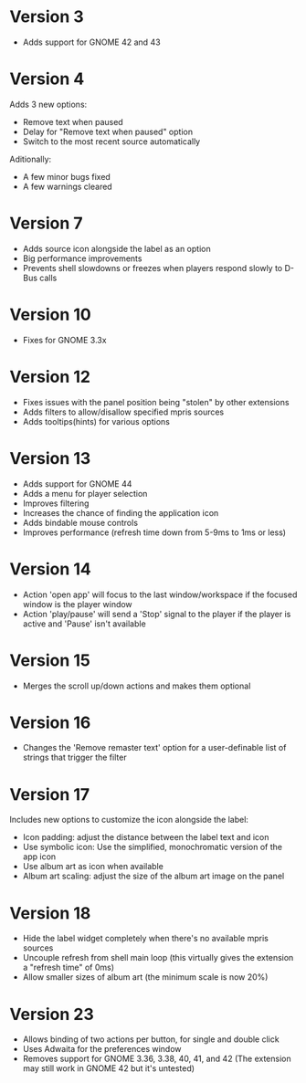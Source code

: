 # Version 3
- Adds support for GNOME 42 and 43

# Version 4
Adds 3 new options:
- Remove text when paused
- Delay for "Remove text when paused" option
- Switch to the most recent source automatically

Aditionally:
- A few minor bugs fixed
- A few warnings cleared

# Version 7
- Adds source icon alongside the label as an option
- Big performance improvements
- Prevents shell slowdowns or freezes when players respond slowly to D-Bus calls

# Version 10
- Fixes for GNOME 3.3x

# Version 12
- Fixes issues with the panel position being "stolen" by other extensions
- Adds filters to allow/disallow specified mpris sources
- Adds tooltips(hints) for various options

# Version 13
- Adds support for GNOME 44
- Adds a menu for player selection
- Improves filtering
- Increases the chance of finding the application icon
- Adds bindable mouse controls
- Improves performance (refresh time down from 5-9ms to 1ms or less)

# Version 14
- Action 'open app' will focus to the last window/workspace if the focused
  window is the player window
- Action 'play/pause' will send a 'Stop' signal to the player if the player is
  active and 'Pause' isn't available

# Version 15
- Merges the scroll up/down actions and makes them optional

# Version 16
- Changes the 'Remove remaster text' option for a user-definable list of
  strings that trigger the filter

# Version 17
Includes new options to customize the icon alongside the label:
- Icon padding: adjust the distance between the label text and icon
- Use symbolic icon: Use the simplified, monochromatic version of the app icon
- Use album art as icon when available
- Album art scaling: adjust the size of the album art image on the panel

# Version 18
- Hide the label widget completely when there's no available mpris sources
- Uncouple refresh from shell main loop (this virtually gives the extension a
  "refresh time" of 0ms)
- Allow smaller sizes of album art (the minimum scale is now 20%)

# Version 23
- Allows binding of two actions per button, for single and double click
- Uses Adwaita for the preferences window
- Removes support for GNOME 3.36, 3.38, 40, 41, and 42
  (The extension may still work in GNOME 42 but it's untested)
